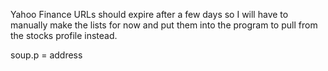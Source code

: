 Yahoo Finance URLs should expire after a few days so I will have to manually make the lists for now and put them into the program to pull from the stocks profile instead.


soup.p = address




